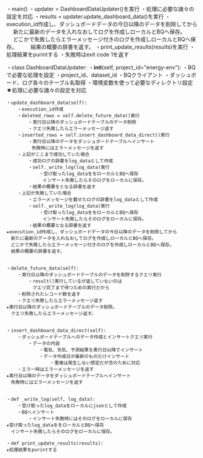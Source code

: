 ・main()
    ・updater = DashboardDataUpdater()を実行
        ・処理に必要な諸々の設定を対応
    ・results = updater.update_dashboard_data()を実行
        ・execution_id作成し、ダッシュボードデータの今日以降のデータを削除してから
    　    新たに最新のデータを入れなおしてログを作成しローカルとBQへ保存。
    　    どこかで失敗したらエラーメッセージ付きのログを作成しローカルとBQへ保存。
    　  　結果の概要の辞書を返す。
    ・print_update_results(results)を実行
        ・処理結果をpurintする
    ・失敗時はexit code 1を返す


・class DashboardDataUpdater:
    ・__init__(self, project_id="energy-env"):
        ・BQで必要な処理を設定
            ・project_id、dataset_id
            ・BQクライアント
            ・ダッシュボード、ログ各々のテーブル名取得
        ・環境変数を使って必要なディレクトリ設定
    ★処理に必要な諸々の設定を対応


    ・update_dashboard_data(self):
        ・execution_id作成
        ・deleted_rows = self.delete_future_data()実行
            ・実行日以降のダッシュボードテーブルのデータ削除
            ・クエリ失敗したらエラーメッセージ返す
        ・inserted_rows = self.insert_dashboard_data_direct()実行
            ・実行日以降のデータをダッシュボードテーブルへインサート
    　      　失敗時にはエラーメッセージを返す
        ・上記がここまで成功していた場合
            ・成功ログの辞書をlog_dataとして作成
            ・self._write_log(log_data)実行
                ・受け取ったlog_dataををローカルとBQへ保存
    　          　インサート失敗したらそのログをローカルに保存。
            ・結果の概要をとなる辞書を返す
        ・上記が失敗していた場合
            ・エラーメッセージを載せたログの辞書をlog_dataとして作成
            ・self._write_log(log_data)実行
                ・受け取ったlog_dataををローカルとBQへ保存
    　          　インサート失敗したらそのログをローカルに保存。
            ・結果の概要となる辞書を返す
    ★execution_id作成し、ダッシュボードデータの今日以降のデータを削除してから
    　新たに最新のデータを入れなおしてログを作成しローカルとBQへ保存。
    　どこかで失敗したらエラーメッセージ付きのログを作成しローカルとBQへ保存。
    　結果の概要の辞書を返す。


    ・delete_future_data(self):
        ・実行日以降のダッシュボードテーブルのデータを削除するクエリ実行
            ・result()実行しているが返していないのは
            　クエリ完了まで待つための実行だから
        ・削除されたレコード数を返す
        ・クエリ失敗したらエラーメッセージ返す
    ★実行日以降のダッシュボードテーブルのデータ削除。
    　クエリ失敗したらエラーメッセージ返す。


    ・insert_dashboard_data_direct(self):
        ・ダッシュボードテーブルへのデータ作成とインサートクエリ実行
            ・データの内容
                ・電気、天気、予測結果を実行日以降でインサート
                ・データ作成日が最新のものだけインサート
                    ・重複は発生しない想定だが念のために対応
        ・エラー時はエラーメッセージを返す
    ★実行日以降のデータをダッシュボードテーブルへインサート
    　失敗時にはエラーメッセージを返す


    ・def _write_log(self, log_data):
        ・受け取ったlog_dataをローカルにjsonとして作成
        ・BQへインサート
            ・インサート失敗時にはそのログをローカルに保存
    ★受け取ったlog_dataををローカルとBQへ保存
    　インサート失敗したらそのログをローカルに保存。

    ・def print_update_results(results):
    ★処理結果をpurintする
